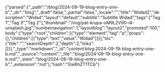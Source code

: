 {"parsed":{"_path":"/blog/2024-09-19-blog-entry-one-b","_dir":"blog","_draft":false,"_partial":false,"_locale":"","title":"Widad2","description":"Widad","layout":"default","subtitle":"Subtitle Widad","tags":["Tag 1","Tag 3","Tag 2"],"thumbnail":"/img/pat-krupa-oM9L2V90-i4-unsplash.jpg","numbernavigation":1,"layoutblog":"layout2","promoted":100,"body":{"type":"root","children":[{"type":"element","tag":"p","props":{},"children":[{"type":"text","value":"Widad"}]}],"toc":{"title":"","searchDepth":2,"depth":2,"links":[]}},"_type":"markdown","_id":"content:blog:2024-09-19-blog-entry-one-b.md","_source":"content","_file":"blog/2024-09-19-blog-entry-one-b.md","_stem":"blog/2024-09-19-blog-entry-one-b","_extension":"md"},"hash":"Gw6hZT1TCb"}